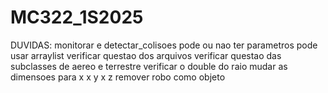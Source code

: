 # MC322_1S2025

DUVIDAS:
monitorar e detectar_colisoes pode ou nao ter parametros
pode usar arraylist
verificar questao dos arquivos
verificar questao das subclasses de aereo e terrestre
verificar o double do raio
mudar as dimensoes para x x y x z
remover robo como objeto